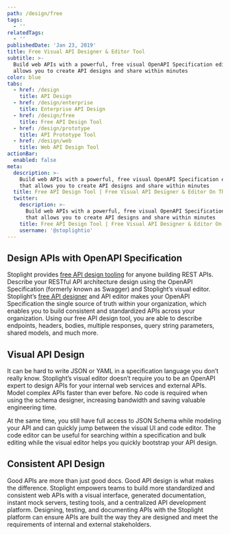 ```yaml
---
path: /design/free
tags:
  - ''
relatedTags:
  - ''
publishedDate: 'Jan 23, 2019'
title: Free Visual API Designer & Editor Tool
subtitle: >-
  Build web APIs with a powerful, free visual OpenAPI Specification editor that
  allows you to create API designs and share within minutes
color: blue
tabs:
  - href: /design
    title: API Design
  - href: /design/enterprise
    title: Enterprise API Design
  - href: /design/free
    title: Free API Design Tool
  - href: /design/prototype
    title: API Prototype Tool
  - href: /design/web
    title: Web API Design Tool
actionBar:
  enabled: false
meta:
  description: >-
    Build web APIs with a powerful, free visual OpenAPI Specification editor
    that allows you to create API designs and share within minutes
  title: Free API Design Tool | Free Visual API Designer & Editor On The Cloud
  twitter:
    description: >-
      Build web APIs with a powerful, free visual OpenAPI Specification editor
      that allows you to create API designs and share within minutes
    title: Free API Design Tool | Free Visual API Designer & Editor On The Cloud
    username: '@stoplightio'
---
```


## Design APIs with OpenAPI Specification

Stoplight provides [free API design tooling](https://stoplight.io/studio/) for anyone building REST APIs. Describe your RESTful API architecture design using the OpenAPI Specification (formerly known as Swagger) and Stoplight’s visual editor. Stoplight’s [free API designer](https://stoplight.io/studio/) and API editor makes your OpenAPI Specification the single source of truth within your organization, which enables you to build consistent and standardized APIs across your organization. Using our free API design tool, you are able to describe endpoints, headers, bodies, multiple responses, query string parameters, shared models, and much more.

## Visual API Design

It can be hard to write JSON or YAML in a specification language you don’t really know. Stoplight’s visual editor doesn’t require you to be an OpenAPI expert to design APIs for your internal web services and external APIs. Model complex APIs faster than ever before. No code is required when using the schema designer, increasing bandwidth and saving valuable engineering time.

At the same time, you still have full access to JSON Schema while modeling your API and can quickly jump between the visual UI and code editor. The code editor can be useful for searching within a specification and bulk editing while the visual editor helps you quickly bootstrap your API design.

## Consistent API Design

Good APIs are more than just good docs. Good API design is what makes the difference. Stoplight empowers teams to build more standardized and consistent web APIs with a visual interface, generated documentation, instant mock servers, testing tools, and a centralized API development platform. Designing, testing, and documenting APIs with the Stoplight platform can ensure APIs are built the way they are designed and meet the requirements of internal and external stakeholders.
